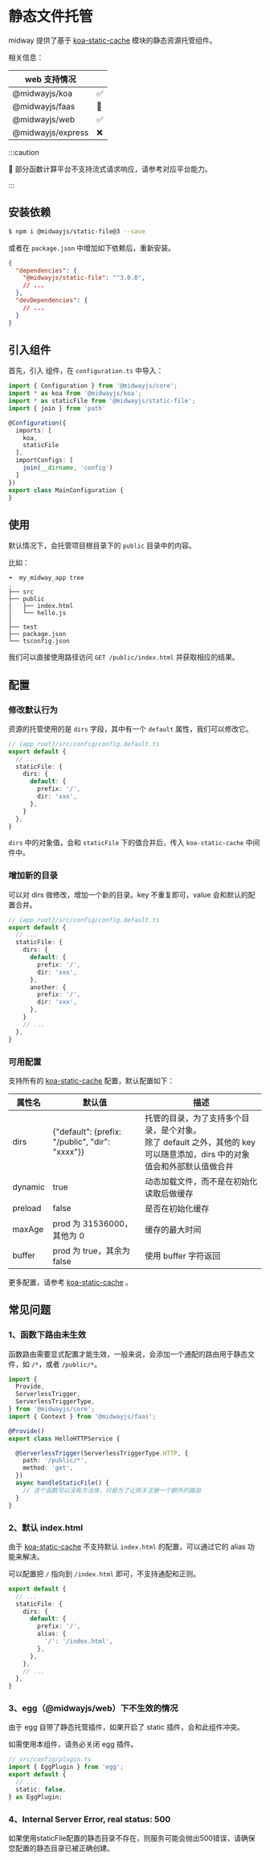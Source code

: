 # 静态文件托管

midway 提供了基于 [koa-static-cache](https://github.com/koajs/static-cache) 模块的静态资源托管组件。

相关信息：

| web 支持情况      |      |
| ----------------- | ---- |
| @midwayjs/koa     | ✅    |
| @midwayjs/faas    | 💬    |
| @midwayjs/web     | ✅    |
| @midwayjs/express | ❌    |

:::caution

💬 部分函数计算平台不支持流式请求响应，请参考对应平台能力。

:::



## 安装依赖

```bash
$ npm i @midwayjs/static-file@3 --save
```

或者在 `package.json` 中增加如下依赖后，重新安装。

```json
{
  "dependencies": {
    "@midwayjs/static-file": "^3.0.0",
    // ...
  },
  "devDependencies": {
    // ...
  }
}
```



## 引入组件


首先，引入 组件，在 `configuration.ts` 中导入：

```typescript
import { Configuration } from '@midwayjs/core';
import * as koa from '@midwayjs/koa';
import * as staticFile from '@midwayjs/static-file';
import { join } from 'path'

@Configuration({
  imports: [
    koa,
    staticFile
  ],
  importConfigs: [
    join(__dirname, 'config')
  ]
})
export class MainConfiguration {
}
```



## 使用

默认情况下，会托管项目根目录下的 `public` 目录中的内容。

比如：

```
➜  my_midway_app tree
.
├── src
├── public
|   ├── index.html
│   └── hello.js
│
├── test
├── package.json
└── tsconfig.json
```

我们可以直接使用路径访问 `GET /public/index.html` 并获取相应的结果。



## 配置

### 修改默认行为

资源的托管使用的是 `dirs` 字段，其中有一个 `default` 属性，我们可以修改它。

```typescript
// {app_root}/src/config/config.default.ts
export default {
  // ...
  staticFile: {
    dirs: {
      default: {
        prefix: '/',
        dir: 'xxx',
      },
    }
  },
}
```

`dirs` 中的对象值，会和 `staticFile` 下的值合并后，传入 `koa-static-cache` 中间件中。

### 增加新的目录

可以对 dirs 做修改，增加一个新的目录。key 不重复即可，value 会和默认的配置合并。

```typescript
// {app_root}/src/config/config.default.ts
export default {
  // ...
  staticFile: {
    dirs: {
      default: {
        prefix: '/',
        dir: 'xxx',
      },
      another: {
        prefix: '/',
        dir: 'xxx',
      },
    }
    // ...
  },
}
```



### 可用配置

支持所有的 [koa-static-cache](https://github.com/koajs/static-cache) 配置，默认配置如下：

| 属性名  | 默认值                                               | 描述                                                         |
| ------- |---------------------------------------------------| ------------------------------------------------------------ |
| dirs    | \{"default": \{prefix: "/public", "dir": "xxxx"}} | 托管的目录，为了支持多个目录，是个对象。<br />除了 default 之外，其他的 key 可以随意添加，dirs 中的对象值会和外部默认值做合并 |
| dynamic | true                                              | 动态加载文件，而不是在初始化读取后做缓存                     |
| preload | false                                             | 是否在初始化缓存                                             |
| maxAge  | prod 为 31536000，其他为 0                             | 缓存的最大时间                                               |
| buffer  | prod 为 true，其余为 false                             | 使用 buffer 字符返回                                         |

更多配置，请参考 [koa-static-cache](https://github.com/koajs/static-cache) 。



## 常见问题

### 1、函数下路由未生效

函数路由需要显式配置才能生效，一般来说，会添加一个通配的路由用于静态文件，如 `/*`，或者 `/public/*`。

```typescript
import {
  Provide,
  ServerlessTrigger,
  ServerlessTriggerType,
} from '@midwayjs/core';
import { Context } from '@midwayjs/faas';

@Provide()
export class HelloHTTPService {

  @ServerlessTrigger(ServerlessTriggerType.HTTP, {
    path: '/public/*',
    method: 'get',
  })
  async handleStaticFile() {
    // 这个函数可以没有方法体，只是为了让网关注册一个额外的路由
  }
}

```



### 2、默认 index.html

由于  [koa-static-cache](https://github.com/koajs/static-cache)  不支持默认 `index.html` 的配置，可以通过它的 alias 功能来解决。

可以配置把 `/` 指向到 `/index.html` 即可，不支持通配和正则。

```typescript
export default {
  // ...
  staticFile: {
    dirs: {
      default: {
        prefix: '/',
        alias: {
          '/': '/index.html',
        },
      },
    },
    // ...
  },
}
```



### 3、egg（@midwayjs/web）下不生效的情况

由于 egg  自带了静态托管插件，如果开启了 static 插件，会和此组件冲突。

如需使用本组件，请务必关闭 egg 插件。

```typescript
// src/config/plugin.ts
import { EggPlugin } from 'egg';
export default {
  // ...
  static: false,
} as EggPlugin;
```

### 4、Internal Server Error, real status: 500

如果使用staticFile配置的静态目录不存在，则服务可能会抛出500错误，请确保您配置的静态目录已被正确创建。
